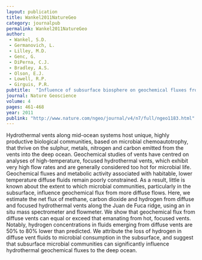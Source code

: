```yaml
---
layout: publication
title: Wankel2011NatureGeo
category: journalpub
permalink: Wankel2011NatureGeo
author: 
 - Wankel, S.D. 
 - Germanovich, L. 
 - Lilley, M.D. 
 - Genc, G. 
 - DiPerna, C.J. 
 - Bradley, A.S. 
 - Olson, E.J. 
 - Lowell, R.P. 
 - Girguis, P.R. 
pubtitle:  "Influence of subsurface biosphere on geochemical fluxes from diffuse hydrothermal fluids" 
journal: Nature Geoscience 
volume: 4 
pages: 461-468 
year: 2011
publink: "http://www.nature.com/ngeo/journal/v4/n7/full/ngeo1183.html"
---
```

Hydrothermal vents along mid-ocean systems host unique, highly productive biological communities, based on microbial chemoautotrophy, that thrive on the sulphur, metals, nitrogen and carbon emitted from the vents into the deep ocean. Geochemical studies of vents have centred on analyses of high-temperature, focused hydrothermal vents, which exhibit very high flow rates and are generally considered too hot for microbial life. Geochemical fluxes and metabolic activity associated with habitable, lower temperature diffuse fluids remain poorly constrained. As a result, little is known about the extent to which microbial communities, particularly in the subsurface, influence geochemical flux from more diffuse flows. Here, we estimate the net flux of methane, carbon dioxide and hydrogen from diffuse and focused hydrothermal vents along the Juan de Fuca ridge, using an in situ mass spectrometer and flowmeter. We show that geochemical flux from diffuse vents can equal or exceed that emanating from hot, focused vents. Notably, hydrogen concentrations in fluids emerging from diffuse vents are 50% to 80% lower than predicted. We attribute the loss of hydrogen in diffuse vent fluids to microbial consumption in the subsurface, and suggest that subsurface microbial communities can significantly influence hydrothermal geochemical fluxes to the deep ocean.